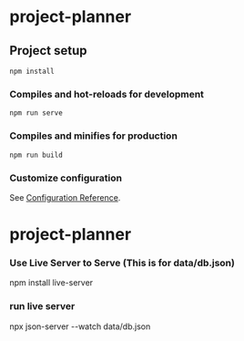 # project-planner

## Project setup
```
npm install
```

### Compiles and hot-reloads for development
```
npm run serve
```

### Compiles and minifies for production
```
npm run build
```

### Customize configuration
See [Configuration Reference](https://cli.vuejs.org/config/).
# project-planner

### Use Live Server to Serve  (This is for data/db.json)
npm install live-server

### run live server
 npx json-server --watch data/db.json



